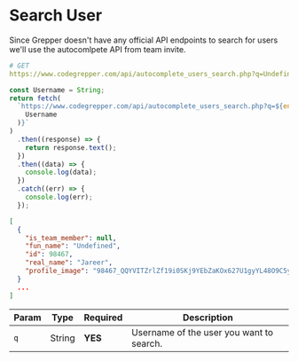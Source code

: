 # Search User

Since Grepper doesn't have any official API endpoints to search for users we'll use the autocomlpete API from team invite.

```yaml
# GET
https://www.codegrepper.com/api/autocomplete_users_search.php?q=Undefined
```

```js
const Username = String;
return fetch(
  `https://www.codegrepper.com/api/autocomplete_users_search.php?q=${encodeURI(
    Username
  )}`
)
  .then((response) => {
    return response.text();
  })
  .then((data) => {
    console.log(data);
  })
  .catch((err) => {
    console.log(err);
  });
```

```json
[
  {
    "is_team_member": null,
    "fun_name": "Undefined",
    "id": 98467,
    "real_name": "Jareer",
    "profile_image": "98467_QQYVITZrlZf19i0SKj9YEbZaKOx627U1gyYL48O9C5yxrcODqE9MlrB.png"
  }
  ...
]
```

| Param | Type   | Required | Description                              |
| ----- | ------ | -------- | ---------------------------------------- |
| `q`   | String | **YES**  | Username of the user you want to search. |
